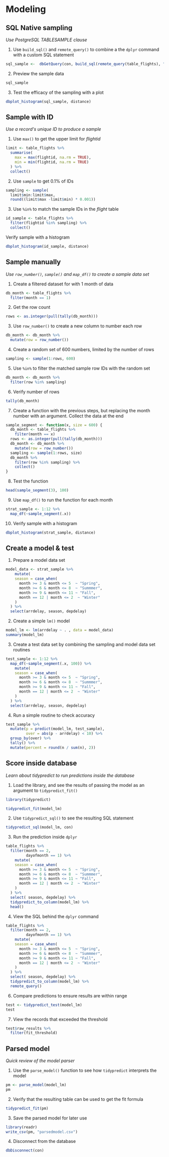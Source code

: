 

# Modeling



## SQL Native sampling 
*Use PostgreSQL TABLESAMPLE clause*

1. Use `build_sql()` and `remote_query()` to combine a the `dplyr` command with a custom SQL statement

```r
sql_sample <-  dbGetQuery(con, build_sql(remote_query(table_flights), " TABLESAMPLE SYSTEM (0.1)"))
```

2. Preview the sample data

```r
sql_sample
```

3. Test the efficacy of the sampling with a plot

```r
dbplot_histogram(sql_sample, distance)
```

## Sample with ID
*Use a record's unique ID to produce a sample*

1. Use `max()` to get the upper limit for *flightid*

```r
limit <- table_flights %>%
  summarise(
    max = max(flightid, na.rm = TRUE),
    min = min(flightid, na.rm = TRUE)
  ) %>%
  collect()
```

2. Use `sample` to get 0.1% of IDs

```r
sampling <- sample(
  limit$min:limit$max, 
  round((limit$max -limit$min) * 0.001))
```

3. Use `%in%` to match the sample IDs in the *flight* table

```r
id_sample <- table_flights %>%
  filter(flightid %in% sampling) %>%
  collect()
```

 Verify sample with a histogram

```r
dbplot_histogram(id_sample, distance)
```


## Sample manually
*Use `row_number()`, `sample()` and `map_df()` to create a sample data set*

1. Create a filtered dataset for with 1 month of data

```r
db_month <- table_flights %>%
  filter(month == 1)
```

2. Get the row count

```r
rows <- as.integer(pull(tally(db_month)))
```

3. Use `row_number()` to create a new column to number each row

```r
db_month <- db_month %>%
  mutate(row = row_number()) 
```

4. Create a random set of 600 numbers, limited by the number of rows

```r
sampling <- sample(1:rows, 600)
```

5. Use `%in%` to filter the matched sample row IDs with the random set

```r
db_month <- db_month %>%
  filter(row %in% sampling)
```

6. Verify number of rows

```r
tally(db_month)
```

7. Create a function with the previous steps, but replacing the month number with an argument.  Collect the data at the end

```r
sample_segment <- function(x, size = 600) {
  db_month <- table_flights %>%
    filter(month == x)
  rows <- as.integer(pull(tally(db_month)))
  db_month <- db_month %>%
    mutate(row = row_number())
  sampling <- sample(1:rows, size)
  db_month %>%
    filter(row %in% sampling) %>%
    collect()
}
```

8. Test the function

```r
head(sample_segment(3), 100)
```

9. Use `map_df()` to run the function for each month

```r
strat_sample <- 1:12 %>%
  map_df(~sample_segment(.x))
```

10. Verify sample with a histogram

```r
dbplot_histogram(strat_sample, distance)
```

## Create a model & test

1. Prepare a model data set

```r
model_data <- strat_sample %>%
    mutate(
    season = case_when(
      month >= 3 & month <= 5  ~ "Spring",
      month >= 6 & month <= 8  ~ "Summmer",
      month >= 9 & month <= 11 ~ "Fall",
      month == 12 | month <= 2  ~ "Winter"
    )
  ) %>%
  select(arrdelay, season, depdelay) 
```

2. Create a simple `lm()` model

```r
model_lm <- lm(arrdelay ~ . , data = model_data)
summary(model_lm)
```

3. Create a test data set by combining the sampling and model data set routines

```r
test_sample <- 1:12 %>%
  map_df(~sample_segment(.x, 100)) %>%
    mutate(
    season = case_when(
      month >= 3 & month <= 5  ~ "Spring",
      month >= 6 & month <= 8  ~ "Summmer",
      month >= 9 & month <= 11 ~ "Fall",
      month == 12 | month <= 2  ~ "Winter"
    )
  ) %>%
  select(arrdelay, season, depdelay) 
```

4. Run a simple routine to check accuracy 

```r
test_sample %>%
  mutate(p = predict(model_lm, test_sample),
         over = abs(p - arrdelay) < 10) %>%
  group_by(over) %>% 
  tally() %>%
  mutate(percent = round(n / sum(n), 2))
```

## Score inside database
*Learn about tidypredict to run predictions inside the database*

1. Load the library, and see the results of passing the model as an argument to `tidypredict_fit()` 

```r
library(tidypredict)

tidypredict_fit(model_lm)
```

2. Use `tidypredict_sql()` to see the resulting SQL statement

```r
tidypredict_sql(model_lm, con)
```

3. Run the prediction inside `dplyr`

```r
table_flights %>%
  filter(month == 2,
         dayofmonth == 1) %>%
    mutate(
    season = case_when(
      month >= 3 & month <= 5  ~ "Spring",
      month >= 6 & month <= 8  ~ "Summmer",
      month >= 9 & month <= 11 ~ "Fall",
      month == 12 | month <= 2  ~ "Winter"
    )
  ) %>%
  select( season, depdelay) %>%
  tidypredict_to_column(model_lm) %>%
  head()
```

4. View the SQL behind the `dplyr` command

```r
table_flights %>%
  filter(month == 2,
         dayofmonth == 1) %>%
    mutate(
    season = case_when(
      month >= 3 & month <= 5  ~ "Spring",
      month >= 6 & month <= 8  ~ "Summmer",
      month >= 9 & month <= 11 ~ "Fall",
      month == 12 | month <= 2  ~ "Winter"
    )
  ) %>%
  select( season, depdelay) %>%
  tidypredict_to_column(model_lm) %>%
  remote_query()
```

6. Compare predictions to ensure results are within range

```r
test <- tidypredict_test(model_lm)
test
```

7. View the records that exceeded the threshold

```r
test$raw_results %>%
  filter(fit_threshold)
```

## Parsed model
*Quick review of the model parser*

1. Use the `parse_model()` function to see how `tidypredict` interprets the model

```r
pm <- parse_model(model_lm)
pm
```

2. Verify that the resulting table can be used to get the fit formula

```r
tidypredict_fit(pm)
```

3. Save the parsed model for later use

```r
library(readr)
write_csv(pm, "parsedmodel.csv")
```

4. Disconnect from the database


```r
dbDisconnect(con)
```


